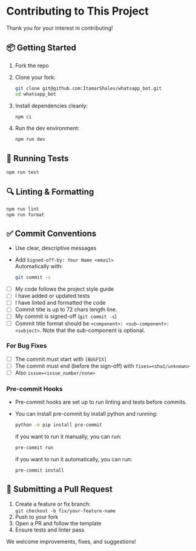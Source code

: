 # Contributing to This Project

Thank you for your interest in contributing!

## 📦 Getting Started

1. Fork the repo
2. Clone your fork:

   ```bash
   git clone git@github.com:ItamarShalev/whatsapp_bot.git
   cd whatsapp_bot
   ```

3. Install dependencies cleanly:

   ```bash
   npm ci
   ```

4. Run the dev environment:

   ```bash
   npm run dev
   ```

## 🧪 Running Tests

```bash
npm run test
```

## 🔍 Linting & Formatting

```bash
npm run lint
npm run format
```

## ✅ Commit Conventions

- Use clear, descriptive messages
- Add `Signed-off-by: Your Name <email>`  
  Automatically with:

  ```bash
  git commit -s
  ```

- [ ] My code follows the project style guide
- [ ] I have added or updated tests
- [ ] I have linted and formatted the code
- [ ] Commit title is up to 72 chars length line.
- [ ] My commit is signed-off (`git commit -s`)
- [ ] Commit title format should be `<component>: <sub-component>: <subject>`. Note that the sub-component is optional.

### For Bug Fixes

- [ ] The commit must start with `[BUGFIX]`
- [ ] The commit must end (before the sign-off) with `fixes=<sha1/unknown>`
- [ ] Also `issue=<issue_number/none>`

### Pre-commit Hooks
- Pre-commit hooks are set up to run linting and tests before commits.
- You can install pre-commit by install python and running:

  ```bash
  python -m pip install pre-commit
  ```

  if you want to run it manually, you can run:

  ```bash
  pre-commit run
  ```

  if you want to run it automatically, you can run:

  ```bash
  pre-commit install
  ```

## 🚀 Submitting a Pull Request

1. Create a feature or fix branch:  
   `git checkout -b fix/your-feature-name`
2. Push to your fork
3. Open a PR and follow the template
4. Ensure tests and linter pass

We welcome improvements, fixes, and suggestions!
